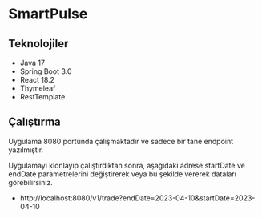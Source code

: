 # SmartPulse

## Teknolojiler

- Java 17
- Spring Boot 3.0
- React 18.2
- Thymeleaf
- RestTemplate

## Çalıştırma

Uygulama 8080 portunda çalışmaktadır ve sadece bir tane endpoint yazılmıştır.

Uygulamayı klonlayıp çalıştırdıktan sonra, aşağıdaki adrese startDate ve endDate parametrelerini değiştirerek veya bu şekilde 
vererek dataları görebilirsiniz.

- http://localhost:8080/v1/trade?endDate=2023-04-10&startDate=2023-04-10






